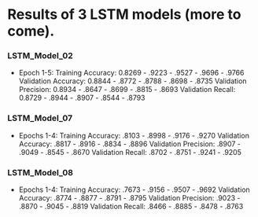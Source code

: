 # Results of 3 LSTM models (more to come).

### LSTM_Model_02
* Epoch 1-5: Training Accuracy:    0.8269 - .9223 - .9527 - .9696 - .9766
             Validation Accuracy:  0.8844 - .8772 - .8788 - .8698 - .8735
             Validation Precision: 0.8934 - .8647 - .8699 - .8815 - .8693
             Validation Recall:    0.8729 - .8944 - .8907 - .8544 - .8793

### LSTM_Model_07
* Epochs 1-4: Training Accuracy:    .8103 - .8998 - .9176 - .9270
              Validation Accuracy:  .8817 - .8916 - .8834 - .8896
              Validation Precision: .8907 - .9049 - .8545 - .8670
              Validation Recall:    .8702 - .8751 - .9241 - .9205

### LSTM_Model_08
* Epochs 1-4: Training Accuracy:    .7673 - .9156 - .9507 - .9692
              Validation Accuracy:  .8774 - .8877 - .8791 - .8795
              Validation Precision: .9023 - .8870 - .9045 - .8819
              Validation Recall:    .8466 - .8885 - .8478 - .8763
